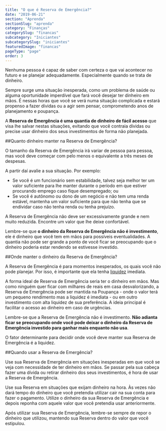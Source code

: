 ```yaml
---
title: "O que é Reserva de Emergência?"
date: "2019-06-21"
section: "Aprenda"
sectionSlug: "aprenda"
category: "Finanças"
categorySlug: "financas"
subcategory: "Iniciantes"
subcategorySlug: "iniciantes"
featuredImage: "financas"
pageType: "page"
order: 3
---
```


Nenhuma pessoa é capaz de saber com certeza o que vai acontecer no futuro e se planejar adequadamente. Especialmente quando se trata de dinheiro.

Sempre surge uma situação inesperada, como um problema de saúde ou alguma oportunidade imperdível que fará você desejar ter dinheiro em mãos. É nessas horas que você se verá numa situação complicada e estará propenso a fazer dívidas ou a agir sem pensar, comprometendo anos de planejamento e poupança.

A **Reserva de Emergência é uma quantia de dinheiro de fácil acesso** que visa lhe salvar nestas situações, evitando que você contraia dívidas ou precise usar dinheiro dos seus investimentos de forma não planejada.

##Quanto dinheiro manter na Reserva de Emergência?

O tamanho da Reserva de Emergência irá variar de pessoa para pessoa, mas você deve começar com pelo menos o equivalente a três meses de despesas.

A partir daí avalie a sua situação. Por exemplo:

- Se você é um funcionário sem estabilidade, talvez seja melhor ter um valor suficiente para lhe manter durante o período em que estiver procurando emprego caso fique desempregado; ou
- Se você é autônomo ou dono de um negócio e não tem uma renda estável, mantenha um valor suficiente para que não tenha que se endividar caso não tenha renda ou tenha prejuízo.

A Reserva de Emergência não deve ser excessivamente grande e nem muito reduzida. Encontre um valor que lhe deixe confortável.

Lembre-se que **o dinheiro da Reserva de Emergência não é investimento**, ele é dinheiro que você tem em mãos para possíveis eventualidades. A quantia não pode ser grande a ponto de você ficar se preocupando que o dinheiro poderia estar rendendo se estivesse investido.

##Onde manter o dinheiro da Reserva de Emergência?

A Reserva de Emergência é para momentos inesperados, os quais você não pode planejar. Por isso, é importante que ela tenha [liquidez](/financas/iniciantes/liquidez) imediata.

A forma ideal de Reserva de Emergência seria ter o dinheiro em mãos. Mas como ninguém quer ficar com milhares de reais em casa desvalorizando, a Reserva de Emergência pode ser mantida na Poupança - onde o valor terá um pequeno rendimento mas a liquidez é imediata - ou em outro investimento com alta liquidez de sua preferência. A ideia principal é facilitar o acesso ao dinheiro em caso de urgências.

Lembre-se que a Reserva de Emergência não é investimento. **Não adianta ficar se preocupando onde você pode deixar o dinheiro da Reserva de Emergência investido para ganhar mais enquanto não usa**.

O fator determinante para decidir onde você deve manter sua Reserva de Emergência é a liquidez.

##Quando usar a Reserva de Emergência?

Use sua Reserva de Emergência em situações inesperadas em que você se veja com necessidade de ter dinheiro em mãos. Se passar pela sua cabeça fazer uma dívida ou retirar dinheiro dos seus investimentos, é hora de usar a Reserva de Emergência.

Use sua Reserva em situações que exijam dinheiro na hora. Às vezes não dará tempo do dinheiro que você pretendia utilizar cair na sua conta para fazer o pagamento. Utilize o dinheiro da sua Reserva de Emergência e depois reponha com aquele valor que você pretendia usar anteriormente.

Após utilizar sua Reserva de Emergência, lembre-se sempre de repor o dinheiro que utilizou, mantendo sua Reserva dentro do valor que você estipulou.
